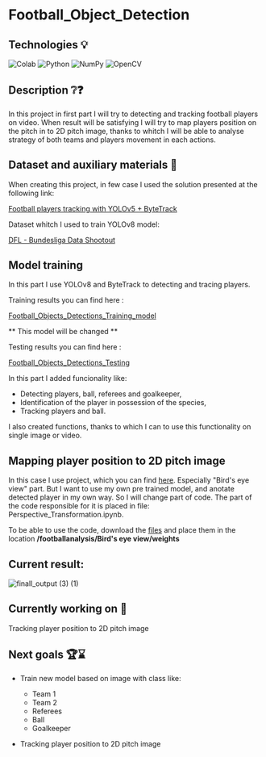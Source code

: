 # Football_Object_Detection

## Technologies 💡
![Colab](https://img.shields.io/badge/Colab-F9AB00?style=for-the-badge&logo=googlecolab&color=525252)
![Python](https://img.shields.io/badge/python-3670A0?style=for-the-badge&logo=python&logoColor=ffdd54)
![NumPy](https://img.shields.io/badge/numpy-%23013243.svg?style=for-the-badge&logo=numpy&logoColor=white)
![OpenCV](https://img.shields.io/badge/OpenCV-27338e?style=for-the-badge&logo=OpenCV&logoColor=white)


## Description ❔❓

In this project in first part I will try to detecting and tracking football players on video. 
When result will be satisfying I will try to map players position on the pitch in to 2D pitch image, thanks to whitch I will be able to analyse strategy of both teams
and players movement in each actions.


## Dataset and auxiliary materials 📁

When creating this project, in few case I used the solution presented at the following link:

[Football players tracking with YOLOv5 + ByteTrack](https://github.com/roboflow/notebooks/blob/main/notebooks/how-to-track-football-players.ipynb?ref=blog.roboflow.com)

Dataset whitch I used to train YOLOv8 model:

[DFL - Bundesliga Data Shootout](https://www.kaggle.com/competitions/dfl-bundesliga-data-shootout/data)

## Model training 

In this part I use YOLOv8 and ByteTrack to detecting and tracing players. 

Training results you can find here : 

[Football_Objects_Detections_Training_model](https://github.com/DenyT17/Football_Object_Detection/blob/main/Football_Objects_Detections_Training_model.ipynb)

** This model will be changed ** 

Testing results you can find here : 

[Football_Objects_Detections_Testing](https://github.com/DenyT17/Football_Object_Detection/blob/main/Football_Object_Detection_Testing.ipynb)

In this part I added funcionality like: 
- Detecting players, ball, referees and goalkeeper,
- Identification of the player in possession of the species,
- Tracking players and ball.

I also created functions, thanks to which I can to use this functionality on single image or video.

## Mapping player position to 2D pitch image

In this case I use project, which you can find [here](https://github.com/FootballAnalysis/footballanalysis). Especially "Bird's eye view" part. But I want to use my own pre trained model, and anotate detected player in my own way. So I will change part of code. 
The part of the code responsible for it is placed in file:  Perspective_Transformation.ipynb.

To be able to use the code, download the [files](https://docs.google.com/uc?export=download&id=1EaBmCzl4xnuebfoQnxU1xQgNmBy7mWi2) and place them in the location **/footballanalysis/Bird's eye view/weights**

## Current result: 

![finall_output (3) (1)](https://user-images.githubusercontent.com/122997699/231509870-8532590b-b7a9-4923-8596-b211cd1b912a.gif)


## Currently working on 📝

Tracking player position to 2D pitch image


## Next goals 🏆⌛

* Train new model based on image with class like: 
  - Team 1
  - Team 2
  - Referees
  - Ball
  - Goalkeeper

*  Tracking player position to 2D pitch image

